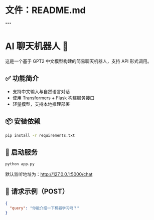 # 文件：README.md
"""
# AI 聊天机器人 🤖

这是一个基于 GPT2 中文模型构建的简易聊天机器人，支持 API 形式调用。

## ✅ 功能简介
- 支持中文输入与自然语言对话
- 使用 Transformers + Flask 构建服务接口
- 轻量模型，支持本地推理部署

## 📦 安装依赖
```bash
pip install -r requirements.txt
```

## 🚀 启动服务
```bash
python app.py
```
默认监听地址为：http://127.0.0.1:5000/chat

## 📡 请求示例（POST）
```json
{
  "query": "你能介绍一下机器学习吗？"
}
```

